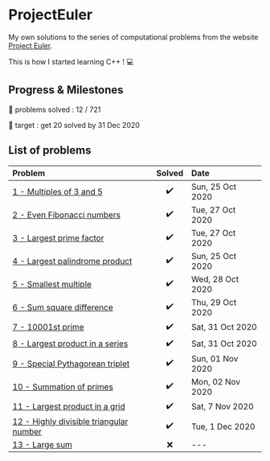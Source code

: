 # ProjectEuler
My own solutions to the series of computational problems from the website [Project Euler](https://projecteuler.net/).

This is how I started learning C++ ! :computer:

## Progress & Milestones

:pushpin: problems solved : 12 / 721

:dart: target : get 20 solved by 31 Dec 2020

## List of problems

Problem | Solved | Date
:---|:---:|:---
[1 - Multiples of 3 and 5](Problem_1/main.cpp)|:heavy_check_mark:| Sun, 25 Oct 2020
[2 - Even Fibonacci numbers](Problem_2/main.cpp)|:heavy_check_mark:| Tue, 27 Oct 2020
[3 - Largest prime factor](Problem_3/main.cpp)|:heavy_check_mark:|Tue, 27 Oct 2020
[4 - Largest palindrome product](Problem_4/main.cpp)|:heavy_check_mark:|Sun, 25 Oct 2020
[5 - Smallest multiple](Problem_5/main.cpp) | :heavy_check_mark: | Wed, 28 Oct 2020
[6 - Sum square difference](Problem_6/main.cpp)|:heavy_check_mark:|Thu, 29 Oct 2020
[7 - 10001st prime](Problem_7/main.cpp)|:heavy_check_mark:|Sat, 31 Oct 2020
[8 - Largest product in a series](Problem_8/main.cpp)|:heavy_check_mark:|Sat, 31 Oct 2020
[9 - Special Pythagorean triplet](Problem_9/main.cpp)|:heavy_check_mark:|Sun, 01 Nov 2020
[10 - Summation of primes](Problem_10/main.cpp)|:heavy_check_mark:|Mon, 02 Nov 2020
[11 - Largest product in a grid](Problem_11/main.cpp)|:heavy_check_mark:|Sat, 7 Nov 2020
[12 - Highly divisible triangular number](Problem_12/main.cpp)|:heavy_check_mark:|Tue, 1 Dec 2020
[13 - Large sum](Problem_13/main.cpp)|:x:|---
